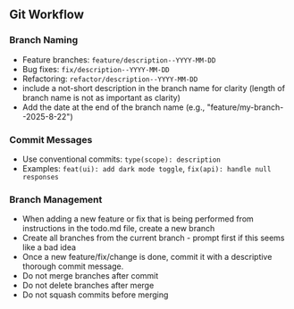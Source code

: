 ## Git Workflow

### Branch Naming
- Feature branches: `feature/description--YYYY-MM-DD`
- Bug fixes: `fix/description--YYYY-MM-DD`
- Refactoring: `refactor/description--YYYY-MM-DD`
- include a not-short description in the branch name for clarity (length of branch name is not as important as clarity)
- Add the date at the end of the branch name (e.g., "feature/my-branch--2025-8-22")

### Commit Messages
- Use conventional commits: `type(scope): description`
- Examples: `feat(ui): add dark mode toggle`, `fix(api): handle null responses`

### Branch Management
- When adding a new feature or fix that is being performed from instructions in the todo.md file, create a new branch
- Create all branches from the current branch - prompt first if this seems like a bad idea
- Once a new feature/fix/change is done, commit it with a descriptive thorough commit message.
- Do not merge branches after commit
- Do not delete branches after merge
- Do not squash commits before merging